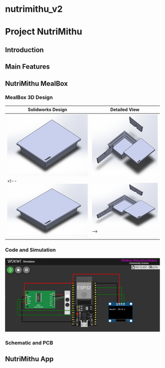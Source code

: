 # nutrimithu_v2

# Project NutriMithu

## Introduction



## Main Features

## NutriMithu MealBox  

### MealBox 3D Design

Solidworks Design | Detailed View
--|--
<img src="Resources/Images/box_collapse.png" alt="box_coll" height="200"> | <img src="Resources/Images/box_explode.png" alt="box_exp" height="200">
<!-- ![alt text](Resources/Images/box_collapse.png) | ![alt text](Resources/Images/box_explode.png) -->

### Code and Simulation

![alt text](Resources/Images/wokwi.png)

### Schematic and PCB

## NutriMithu App



